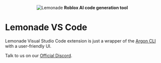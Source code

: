 <div align='center'>
  <img alt='Lemonade' src='https://xbahitgsonmucoizwajb.supabase.co/storage/v1/object/public/Lupa//Banner.png'>
  <b>Roblox AI code generation tool</b>
</div>

# Lemonade VS Code

Lemonade Visual Studio Code extension is just a wrapper of the [Argon CLI](https://github.com/argon-rbx/argon) with a user-friendly UI.

Talk to us on our [Official Discord](https://discord.gg/7btEPHUF4S).
